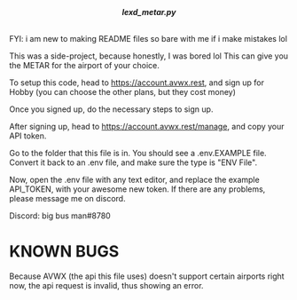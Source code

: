 <div align="center">
  <strong><i>lexd_metar.py</i></strong>
  <br>
  <br>
 </div>

FYI: i am new to making README files so bare with me if i make mistakes lol

This was a side-project, because honestly, I was bored lol
This can give you the METAR for the airport of your choice.

To setup this code, head to https://account.avwx.rest, and sign up for Hobby 
(you can choose the other plans, but they cost money)

Once you signed up, do the necessary steps to sign up.

After signing up, head to https://account.avwx.rest/manage, and copy your API token.

Go to the folder that this file is in. You should see a .env.EXAMPLE file. 
Convert it back to an .env file, and make sure the type is "ENV File".

Now, open the .env file with any text editor, and replace the example API_TOKEN, with 
your awesome new token. If there are any problems, please message me on discord.

Discord: big bus man#8780

# KNOWN BUGS
Because AVWX (the api this file uses) doesn't support certain airports right now, the api request is invalid, thus showing an error.
 
